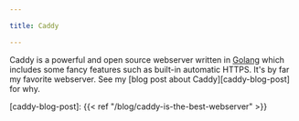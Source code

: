 ```yaml
---

title: Caddy

---
```


Caddy is a powerful and open source webserver written in [Golang][golang] which
includes some fancy features such as built-in automatic HTTPS. It's by far my
favorite webserver. See my [blog post about Caddy][caddy-blog-post] for why.

[golang]: https://go.dev/
[caddy-blog-post]: {{< ref "/blog/caddy-is-the-best-webserver" >}}

<!--more-->
